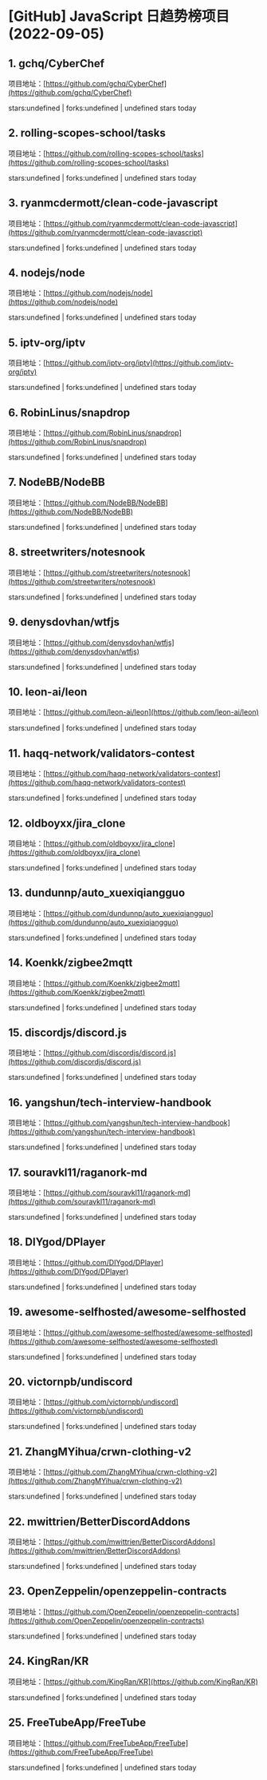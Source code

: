 # [GitHub] JavaScript 日趋势榜项目(2022-09-05)

## 1. gchq/CyberChef 

项目地址：[https://github.com/gchq/CyberChef](https://github.com/gchq/CyberChef)

stars:undefined | forks:undefined | undefined stars today 



## 2. rolling-scopes-school/tasks 

项目地址：[https://github.com/rolling-scopes-school/tasks](https://github.com/rolling-scopes-school/tasks)

stars:undefined | forks:undefined | undefined stars today 



## 3. ryanmcdermott/clean-code-javascript 

项目地址：[https://github.com/ryanmcdermott/clean-code-javascript](https://github.com/ryanmcdermott/clean-code-javascript)

stars:undefined | forks:undefined | undefined stars today 



## 4. nodejs/node 

项目地址：[https://github.com/nodejs/node](https://github.com/nodejs/node)

stars:undefined | forks:undefined | undefined stars today 



## 5. iptv-org/iptv 

项目地址：[https://github.com/iptv-org/iptv](https://github.com/iptv-org/iptv)

stars:undefined | forks:undefined | undefined stars today 



## 6. RobinLinus/snapdrop 

项目地址：[https://github.com/RobinLinus/snapdrop](https://github.com/RobinLinus/snapdrop)

stars:undefined | forks:undefined | undefined stars today 



## 7. NodeBB/NodeBB 

项目地址：[https://github.com/NodeBB/NodeBB](https://github.com/NodeBB/NodeBB)

stars:undefined | forks:undefined | undefined stars today 



## 8. streetwriters/notesnook 

项目地址：[https://github.com/streetwriters/notesnook](https://github.com/streetwriters/notesnook)

stars:undefined | forks:undefined | undefined stars today 



## 9. denysdovhan/wtfjs 

项目地址：[https://github.com/denysdovhan/wtfjs](https://github.com/denysdovhan/wtfjs)

stars:undefined | forks:undefined | undefined stars today 



## 10. leon-ai/leon 

项目地址：[https://github.com/leon-ai/leon](https://github.com/leon-ai/leon)

stars:undefined | forks:undefined | undefined stars today 



## 11. haqq-network/validators-contest 

项目地址：[https://github.com/haqq-network/validators-contest](https://github.com/haqq-network/validators-contest)

stars:undefined | forks:undefined | undefined stars today 



## 12. oldboyxx/jira_clone 

项目地址：[https://github.com/oldboyxx/jira_clone](https://github.com/oldboyxx/jira_clone)

stars:undefined | forks:undefined | undefined stars today 



## 13. dundunnp/auto_xuexiqiangguo 

项目地址：[https://github.com/dundunnp/auto_xuexiqiangguo](https://github.com/dundunnp/auto_xuexiqiangguo)

stars:undefined | forks:undefined | undefined stars today 



## 14. Koenkk/zigbee2mqtt 

项目地址：[https://github.com/Koenkk/zigbee2mqtt](https://github.com/Koenkk/zigbee2mqtt)

stars:undefined | forks:undefined | undefined stars today 



## 15. discordjs/discord.js 

项目地址：[https://github.com/discordjs/discord.js](https://github.com/discordjs/discord.js)

stars:undefined | forks:undefined | undefined stars today 



## 16. yangshun/tech-interview-handbook 

项目地址：[https://github.com/yangshun/tech-interview-handbook](https://github.com/yangshun/tech-interview-handbook)

stars:undefined | forks:undefined | undefined stars today 



## 17. souravkl11/raganork-md 

项目地址：[https://github.com/souravkl11/raganork-md](https://github.com/souravkl11/raganork-md)

stars:undefined | forks:undefined | undefined stars today 



## 18. DIYgod/DPlayer 

项目地址：[https://github.com/DIYgod/DPlayer](https://github.com/DIYgod/DPlayer)

stars:undefined | forks:undefined | undefined stars today 



## 19. awesome-selfhosted/awesome-selfhosted 

项目地址：[https://github.com/awesome-selfhosted/awesome-selfhosted](https://github.com/awesome-selfhosted/awesome-selfhosted)

stars:undefined | forks:undefined | undefined stars today 



## 20. victornpb/undiscord 

项目地址：[https://github.com/victornpb/undiscord](https://github.com/victornpb/undiscord)

stars:undefined | forks:undefined | undefined stars today 



## 21. ZhangMYihua/crwn-clothing-v2 

项目地址：[https://github.com/ZhangMYihua/crwn-clothing-v2](https://github.com/ZhangMYihua/crwn-clothing-v2)

stars:undefined | forks:undefined | undefined stars today 



## 22. mwittrien/BetterDiscordAddons 

项目地址：[https://github.com/mwittrien/BetterDiscordAddons](https://github.com/mwittrien/BetterDiscordAddons)

stars:undefined | forks:undefined | undefined stars today 



## 23. OpenZeppelin/openzeppelin-contracts 

项目地址：[https://github.com/OpenZeppelin/openzeppelin-contracts](https://github.com/OpenZeppelin/openzeppelin-contracts)

stars:undefined | forks:undefined | undefined stars today 



## 24. KingRan/KR 

项目地址：[https://github.com/KingRan/KR](https://github.com/KingRan/KR)

stars:undefined | forks:undefined | undefined stars today 



## 25. FreeTubeApp/FreeTube 

项目地址：[https://github.com/FreeTubeApp/FreeTube](https://github.com/FreeTubeApp/FreeTube)

stars:undefined | forks:undefined | undefined stars today 



